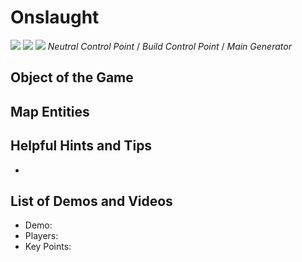 Onslaught
=========

![](http://pics.nexuizninjaz.com/images/m7xbxjz79zkyje0ffh7.jpg) ![](http://pics.nexuizninjaz.com/images/xkh0v7zf9n5g1n2d0wan.jpg) ![](http://pics.nexuizninjaz.com/images/gk529b5gjnmpgzvx39wd.jpg)
*Neutral Control Point* / *Build Control Point* / *Main Generator*

Object of the Game
------------------

<Insert object of the game here>

Map Entities
------------

<Insert Map Entities here>

Helpful Hints and Tips
----------------------

-   <Insert Hints Here>

List of Demos and Videos
------------------------

-   Demo: <Insert Demo or Video Here>
-   Players: <Insert Player Names Here>
-   Key Points: <Insert key points in match here>

